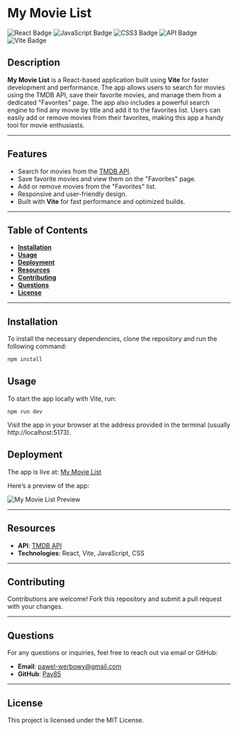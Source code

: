 # My Movie List

![React Badge](https://img.shields.io/badge/-ReactJs-61DAFB?logo=react&logoColor=white&style=for-the-badge)
![JavaScript Badge](https://img.shields.io/badge/JavaScript-323330?style=for-the-badge&logo=javascript&logoColor=F7DF1E)
![CSS3 Badge](https://img.shields.io/badge/CSS3-1572B6?style=for-the-badge&logo=css3&logoColor=white)
![API Badge](https://img.shields.io/badge/API-FFC107?style=for-the-badge&logo=json&logoColor=white)
![Vite Badge](https://img.shields.io/badge/Vite-646CFF?style=for-the-badge&logo=vite&logoColor=white)

## Description

**My Movie List** is a React-based application built using **Vite** for faster development and performance. The app allows users to search for movies using the TMDB API, save their favorite movies, and manage them from a dedicated "Favorites" page. The app also includes a powerful search engine to find any movie by title and add it to the favorites list. Users can easily add or remove movies from their favorites, making this app a handy tool for movie enthusiasts.

---

## Features

- Search for movies from the [TMDB API](https://www.themoviedb.org/documentation/api).
- Save favorite movies and view them on the "Favorites" page.
- Add or remove movies from the "Favorites" list.
- Responsive and user-friendly design.
- Built with **Vite** for fast performance and optimized builds.

---

## Table of Contents

- **[Installation](#installation)**
- **[Usage](#usage)**
- **[Deployment](#deployment)**
- **[Resources](#resources)**
- **[Contributing](#contributing)**
- **[Questions](#questions)**
- **[License](#license)**

---

## Installation

To install the necessary dependencies, clone the repository and run the following command:

```bash
npm install
```

## Usage

To start the app locally with Vite, run:

```
npm run dev
```

Visit the app in your browser at the address provided in the terminal (usually http://localhost:5173).

## Deployment

The app is live at: [My Movie List](https://pav85.github.io/my-movie-list/)

Here’s a preview of the app:

![My Movie List Preview](./src/assets/screenshot.png)

---

## Resources

- **API**: [TMDB API](https://www.themoviedb.org/documentation/api)
- **Technologies**: React, Vite, JavaScript, CSS

---

## Contributing

Contributions are welcome! Fork this repository and submit a pull request with your changes.

---

## Questions

For any questions or inquiries, feel free to reach out via email or GitHub:

- **Email**: [pawel-werbowy@gmail.com](mailto:pawel-werbowy@gmail.com)
- **GitHub**: [Pav85](https://github.com/pav85)

---

## License

This project is licensed under the MIT License.
